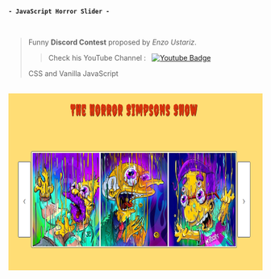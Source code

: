 **`- JavaScript Horror Slider -`**

<br />

> Funny **Discord Contest** proposed by _Enzo Ustariz_.
>
> > Check his YouTube Channel : &nbsp;
> > [![Youtube Badge](https://img.shields.io/badge/-Le_Designer_du_Web-darkred?style=flat-square&logo=youtube&logoColor=white&link=https://www.youtube.com/channel/UCMFbNXUkjSUJ6WC20tGTzJg)](https://www.youtube.com/channel/UCMFbNXUkjSUJ6WC20tGTzJg)
>
> CSS and Vanilla JavaScript

<br />

<img src="horror_slider.PNG" height="350px" width="650px">
